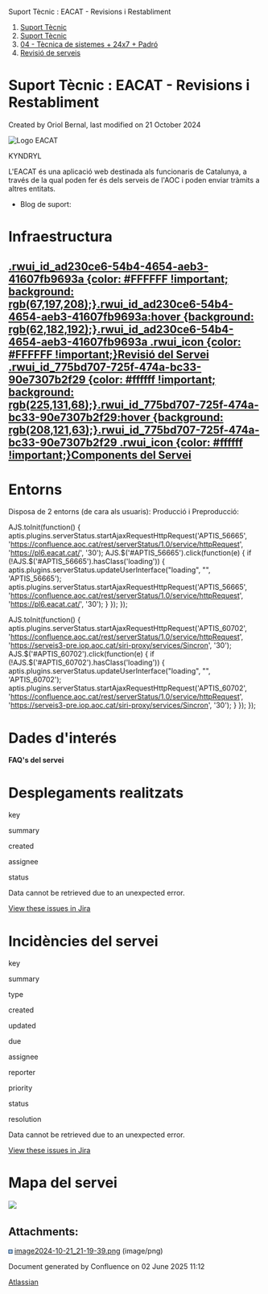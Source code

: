 Suport Tècnic : EACAT - Revisions i Restabliment  

1.  [Suport Tècnic](index.html)
2.  [Suport Tècnic](13893782.html)
3.  [04 - Tècnica de sistemes + 24x7 + Padró](26313202.html)
4.  [Revisió de serveis](36340340.html)

Suport Tècnic : EACAT - Revisions i Restabliment
================================================

Created by Oriol Bernal, last modified on 21 October 2024

![Logo EACAT](https://www.aoc.cat/wp-content/uploads/2020/11/logos-50px-eacat.png)

KYNDRYL

L'EACAT és una aplicació web destinada als funcionaris de Catalunya, a través de la qual poden fer és dels serveis de l'AOC i poden enviar tràmits a altres entitats.

*   Blog de suport: [](https://www.aoc.cat/es/serveis-aoc/eacat-tramits/)

Infraestructura
===============

[.rwui\_id\_ad230ce6-54b4-4654-aeb3-41607fb9693a {color: #FFFFFF !important; background: rgb(67,197,208);}.rwui\_id\_ad230ce6-54b4-4654-aeb3-41607fb9693a:hover {background: rgb(62,182,192);}.rwui\_id\_ad230ce6-54b4-4654-aeb3-41607fb9693a .rwui\_icon {color: #FFFFFF !important;}Revisió del Servei](https://confluence.aoc.cat/pages/viewpage.action?pageId=36340342 "Revisió del Servei") [.rwui\_id\_775bd707-725f-474a-bc33-90e7307b2f29 {color: #ffffff !important; background: rgb(225,131,68);}.rwui\_id\_775bd707-725f-474a-bc33-90e7307b2f29:hover {background: rgb(208,121,63);}.rwui\_id\_775bd707-725f-474a-bc33-90e7307b2f29 .rwui\_icon {color: #ffffff !important;}Components del Servei](http://192.168.166.136:8080/ServeisIntegracio/mapaServeis "Components del Servei")
------------------------------------------------------------------------------------------------------------------------------------------------------------------------------------------------------------------------------------------------------------------------------------------------------------------------------------------------------------------------------------------------------------------------------------------------------------------------------------------------------------------------------------------------------------------------------------------------------------------------------------------------------------------------------------------------------------------------------------------------------------------------------------------------

  

Entorns
=======

Disposa de 2 entorns (de cara als usuaris): Producció i Preproducció:

AJS.toInit(function() { aptis.plugins.serverStatus.startAjaxRequestHttpRequest('APTIS\_56665', 'https://confluence.aoc.cat/rest/serverStatus/1.0/service/httpRequest', 'https://pl6.eacat.cat/', '30'); AJS.$('#APTIS\_56665').click(function(e) { if (!AJS.$('#APTIS\_56665').hasClass('loading')) { aptis.plugins.serverStatus.updateUserInterface("loading", "", 'APTIS\_56665'); aptis.plugins.serverStatus.startAjaxRequestHttpRequest('APTIS\_56665', 'https://confluence.aoc.cat/rest/serverStatus/1.0/service/httpRequest', 'https://pl6.eacat.cat/', '30'); } }); });

AJS.toInit(function() { aptis.plugins.serverStatus.startAjaxRequestHttpRequest('APTIS\_60702', 'https://confluence.aoc.cat/rest/serverStatus/1.0/service/httpRequest', 'https://serveis3-pre.iop.aoc.cat/siri-proxy/services/Sincron', '30'); AJS.$('#APTIS\_60702').click(function(e) { if (!AJS.$('#APTIS\_60702').hasClass('loading')) { aptis.plugins.serverStatus.updateUserInterface("loading", "", 'APTIS\_60702'); aptis.plugins.serverStatus.startAjaxRequestHttpRequest('APTIS\_60702', 'https://confluence.aoc.cat/rest/serverStatus/1.0/service/httpRequest', 'https://serveis3-pre.iop.aoc.cat/siri-proxy/services/Sincron', '30'); } }); });

Dades d'interés
===============

**FAQ's del servei**

  

Desplegaments realitzats
========================

key

summary

created

assignee

status

Data cannot be retrieved due to an unexpected error.

[View these issues in Jira](https://contacte.aoc.cat/secure/IssueNavigator.jspa?reset=true&jqlQuery=issuetype+not+in+subtaskIssueTypes%28%29+AND+Servei+%3D+PSIS+order+by+createdDate+desc+&src=confmacro)

Incidències del servei
======================

key

summary

type

created

updated

due

assignee

reporter

priority

status

resolution

Data cannot be retrieved due to an unexpected error.

[View these issues in Jira](https://contacte.aoc.cat/secure/IssueNavigator.jspa?reset=true&jqlQuery=issuetype+not+in+subtaskIssueTypes%28%29+AND+Servei+%3D+PSIS+order+by+createdDate+desc+&src=confmacro)

Mapa del servei
===============

![](attachments/118554783/118554797.png)

Attachments:
------------

![](images/icons/bullet_blue.gif) [image2024-10-21\_21-19-39.png](attachments/118554783/118554797.png) (image/png)  

Document generated by Confluence on 02 June 2025 11:12

[Atlassian](http://www.atlassian.com/)